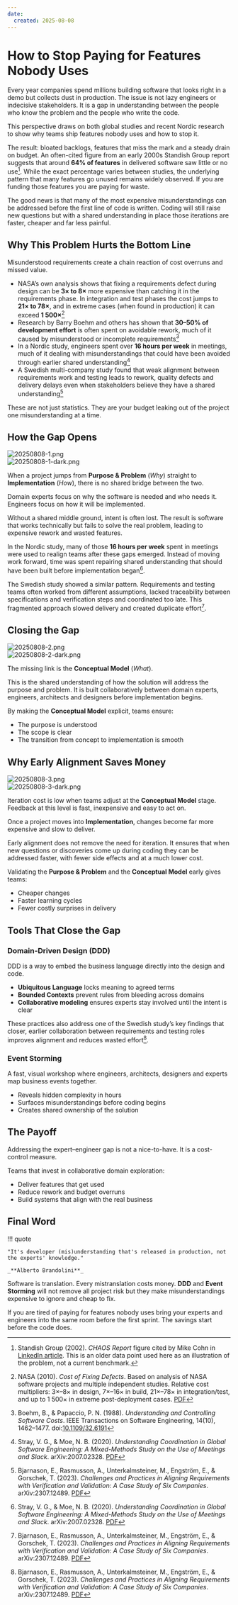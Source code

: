 ```yaml
---
date:
  created: 2025-08-08
---
```


# How to Stop Paying for Features Nobody Uses

Every year companies spend millions building software that looks right in a demo but collects dust in production. The issue is not lazy engineers or indecisive stakeholders. It is a gap in understanding between the people who know the problem and the people who write the code.

This perspective draws on both global studies and recent Nordic research to show why teams ship features nobody uses and how to stop it.

The result: bloated backlogs, features that miss the mark and a steady drain on budget. An often-cited figure from an early 2000s Standish Group report suggests that around **64% of features** in delivered software saw little or no use[^1]. While the exact percentage varies between studies, the underlying pattern that many features go unused remains widely observed. If you are funding those features you are paying for waste.

The good news is that many of the most expensive misunderstandings can be addressed before the first line of code is written. Coding will still raise new questions but with a shared understanding in place those iterations are faster, cheaper and far less painful.

## Why This Problem Hurts the Bottom Line

Misunderstood requirements create a chain reaction of cost overruns and missed value.

- NASA’s own analysis shows that fixing a requirements defect during design can be **3× to 8×** more expensive than catching it in the requirements phase. In integration and test phases the cost jumps to **21× to 78×**, and in extreme cases (when found in production) it can exceed **1 500×**[^2]
- Research by Barry Boehm and others has shown that **30–50% of development effort** is often spent on avoidable rework, much of it caused by misunderstood or incomplete requirements[^3]
- In a Nordic study, engineers spent over **16 hours per week** in meetings, much of it dealing with misunderstandings that could have been avoided through earlier shared understanding[^4]
- A Swedish multi-company study found that weak alignment between requirements work and testing leads to rework, quality defects and delivery delays even when stakeholders believe they have a shared understanding[^5]

These are not just statistics. They are your budget leaking out of the project one misunderstanding at a time.

## How the Gap Opens

![20250808-1.png](images/20250808-1.png#only-light)  
![20250808-1-dark.png](images/20250808-1-dark.png#only-dark)

When a project jumps from **Purpose & Problem** (*Why*) straight to **Implementation** (*How*), there is no shared bridge between the two.

Domain experts focus on why the software is needed and who needs it. Engineers focus on how it will be implemented.

Without a shared middle ground, intent is often lost. The result is software that works technically but fails to solve the real problem, leading to expensive rework and wasted features.

In the Nordic study, many of those **16 hours per week** spent in meetings were used to realign teams after these gaps emerged. Instead of moving work forward, time was spent repairing shared understanding that should have been built before implementation began[^4].

The Swedish study showed a similar pattern. Requirements and testing teams often worked from different assumptions, lacked traceability between specifications and verification steps and coordinated too late. This fragmented approach slowed delivery and created duplicate effort[^5].

## Closing the Gap

![20250808-2.png](images/20250808-2.png#only-light)  
![20250808-2-dark.png](images/20250808-2-dark.png#only-dark)

The missing link is the **Conceptual Model** (*What*).

This is the shared understanding of how the solution will address the purpose and problem. It is built collaboratively between domain experts, engineers, architects and designers before implementation begins.

By making the **Conceptual Model** explicit, teams ensure:

- The purpose is understood
- The scope is clear
- The transition from concept to implementation is smooth

## Why Early Alignment Saves Money

![20250808-3.png](images/20250808-3.png#only-light)  
![20250808-3-dark.png](images/20250808-3-dark.png#only-dark)

Iteration cost is low when teams adjust at the **Conceptual Model** stage. Feedback at this level is fast, inexpensive and easy to act on.

Once a project moves into **Implementation**, changes become far more expensive and slow to deliver.

Early alignment does not remove the need for iteration. It ensures that when new questions or discoveries come up during coding they can be addressed faster, with fewer side effects and at a much lower cost.

Validating the **Purpose & Problem** and the **Conceptual Model** early gives teams:

- Cheaper changes
- Faster learning cycles
- Fewer costly surprises in delivery

## Tools That Close the Gap

### Domain-Driven Design (DDD)
DDD is a way to embed the business language directly into the design and code.

- **Ubiquitous Language** locks meaning to agreed terms
- **Bounded Contexts** prevent rules from bleeding across domains
- **Collaborative modeling** ensures experts stay involved until the intent is clear

These practices also address one of the Swedish study’s key findings that closer, earlier collaboration between requirements and testing roles improves alignment and reduces wasted effort[^5].

### Event Storming
A fast, visual workshop where engineers, architects, designers and experts map business events together.

- Reveals hidden complexity in hours
- Surfaces misunderstandings before coding begins
- Creates shared ownership of the solution

## The Payoff

Addressing the expert–engineer gap is not a nice-to-have. It is a cost-control measure.

Teams that invest in collaborative domain exploration:

- Deliver features that get used
- Reduce rework and budget overruns
- Build systems that align with the real business

## Final Word

!!! quote

    "It's developer (mis)understanding that's released in production, not the experts' knowledge."

    _**Alberto Brandolini**_

Software is translation. Every mistranslation costs money. **DDD** and **Event Storming** will not remove all project risk but they make misunderstandings expensive to ignore and cheap to fix.

If you are tired of paying for features nobody uses bring your experts and engineers into the same room before the first sprint. The savings start before the code does.

[^1]: Standish Group (2002). *CHAOS Report* figure cited by Mike Cohn in [LinkedIn article](https://www.linkedin.com/pulse/64-features-really-rarely-never-used-mike-cohn). This is an older data point used here as an illustration of the problem, not a current benchmark.  
[^2]: NASA (2010). *Cost of Fixing Defects*. Based on analysis of NASA software projects and multiple independent studies. Relative cost multipliers: 3×–8× in design, 7×–16× in build, 21×–78× in integration/test, and up to 1 500× in extreme post-deployment cases. [PDF](https://ntrs.nasa.gov/api/citations/20100036670/downloads/20100036670.pdf)  
[^3]: Boehm, B., & Papaccio, P. N. (1988). *Understanding and Controlling Software Costs*. IEEE Transactions on Software Engineering, 14(10), 1462–1477. doi:[10.1109/32.6191](https://doi.org/10.1109/32.6191)  
[^4]: Stray, V. G., & Moe, N. B. (2020). *Understanding Coordination in Global Software Engineering: A Mixed-Methods Study on the Use of Meetings and Slack*. arXiv:2007.02328. [PDF](https://arxiv.org/pdf/2007.02328.pdf)  
[^5]: Bjarnason, E., Rasmusson, A., Unterkalmsteiner, M., Engström, E., & Gorschek, T. (2023). *Challenges and Practices in Aligning Requirements with Verification and Validation: A Case Study of Six Companies*. arXiv:2307.12489. [PDF](https://arxiv.org/pdf/2307.12489.pdf)  
